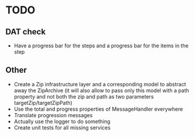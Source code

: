 # TODO

## DAT check

* Have a progress bar for the steps and a progress bar for the items in the step

## Other

* Create a Zip infrastructure layer and a corresponding model to abstract away the ZipArchive (it will also allow to pass only this model with a path property and not both the zip and path as two parameters targetZip/targetZipPath)
* Use the total and progress properties of MessageHandler everywhere
* Translate progression messages
* Actually use the logger to do something
* Create unit tests for all missing services
